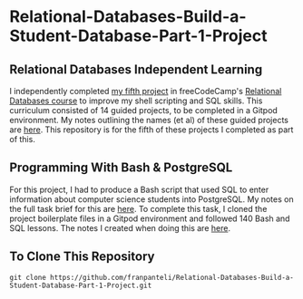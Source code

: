 # Relational-Databases-Build-a-Student-Database-Part-1-Project
## Relational Databases Independent Learning
I independently completed [my fifth project](https://www.freecodecamp.org/learn/relational-database/learn-sql-by-building-a-student-database-part-1/build-a-student-database-part-1) in freeCodeCamp's [Relational Databases course](https://www.freecodecamp.org/learn/relational-database/) to improve my shell scripting and SQL skills. This curriculum consisted of 14 guided projects, to be completed in a Gitpod environment. My notes outlining the names (et al) of these guided projects are [here](https://github.com/franpanteli/Relational-Databases-Build-a-Student-Database-Part-1-Project/blob/main/0%20relational-databases-course-overview.txt). This repository is for the fifth of these projects I completed as part of this.

## Programming With Bash & PostgreSQL
For this project, I had to produce a Bash script that used SQL to enter information about computer science students into PostgreSQL. My notes on the full task brief for this are [here](https://github.com/franpanteli/Relational-Databases-Build-a-Student-Database-Part-1-Project/blob/main/1%20project-task-notes.txt). To complete this task, I cloned the project boilerplate files in a Gitpod environment and followed 140 Bash and SQL lessons. The notes I created when doing this are [here](https://github.com/franpanteli/Relational-Databases-Build-a-Student-Database-Part-2-Project/blob/main/2%20relational-databases-build-a-student-database-part-2-project-guided-course-notes.txt). 

## To Clone This Repository
```
git clone https://github.com/franpanteli/Relational-Databases-Build-a-Student-Database-Part-1-Project.git
```
